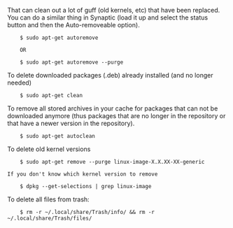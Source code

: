 That can clean out a lot of guff (old kernels, etc) that have been replaced. You can do a similar thing in Synaptic (load it up and select the status button and then the Auto-removeable option).
```
	$ sudo apt-get autoremove
	
	OR
	
	$ sudo apt-get autoremove --purge
```	
To delete downloaded packages (.deb) already installed (and no longer needed)
```
	$ sudo apt-get clean
```	
To remove all stored archives in your cache for packages that can not be downloaded anymore (thus packages that are no longer in the repository or that have a newer version in the repository).
```
	$ sudo apt-get autoclean
```
To delete old kernel versions
```
	$ sudo apt-get remove --purge linux-image-X.X.XX-XX-generic
```
	If you don't know which kernel version to remove
```
	$ dpkg --get-selections | grep linux-image
```		
To delete all files from trash:
```
	$ rm -r ~/.local/share/Trash/info/ && rm -r ~/.local/share/Trash/files/
```

